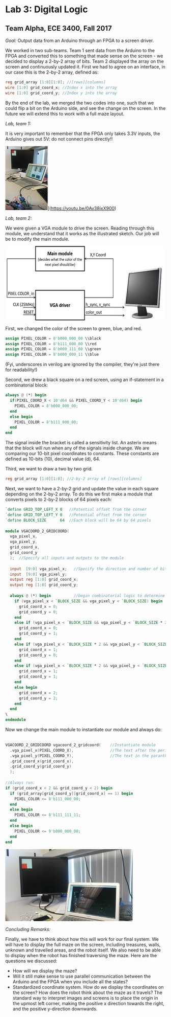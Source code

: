 # Lab 3: Digital Logic
## Team Alpha, ECE 3400, Fall 2017

_Goal:_ 
Output data from an Arduino through an FPGA to a screen driver. 

We worked in two sub-teams. Team 1 sent data from the Arduino to the FPGA and converted this to something that made sense on the screen - we decided to display a 2-by-2 array of bits. Team 2 displayed the array on the screen and continuously updated it. 
First we had to agree on an interface, in our case this is the 2-by-2 array, defined as:

```verilog
reg grid_array [1:0][1:0]; //[rows][columns]
wire [1:0] grid_coord_x; //Index x into the array
wire [1:0] grid_coord_y; //Index y into the array
```

By the end of the lab, we merged the two codes into one, such that we could flip a bit on the Arduino side, and see the change on the screen. In the future we will extend this to work with a full maze layout. 


_Lab, team 1:_

It is very important to remember that the FPGA only takes 3.3V inputs, the Arduino gives out 5V: do not connect pins directly!!

![Arduino_FPGA_interface](images/Arduino_FPGA_interface.png)](https://youtu.be/0Av38ixX900)


_Lab, team 2:_

We were given a VGA module to drive the screen. Reading through this module, we understand that it works as the illustrated sketch. Our job will be to modify the main module. 

<img src="/docs/images/FPGA_screen_driver.png" alt="FPGA_screen_driver_module" width="600" height="232">

First, we changed the color of the screen to green, blue, and red.

```verilog
assign PIXEL_COLOR = 8'b000_000_00 \\black
assign PIXEL_COLOR = 8'b111_000_00 \\red
assign PIXEL_COLOR = 8'b000_111_00 \\green
assign PIXEL_COLOR = 8'b000_000_11 \\blue
```
(Fyi, underscores in verilog are ignored by the compiler, they're just there for readability!)

Second, we drew a black square on a red screen, using an if-statement in a combinatorial block: 

```verilog
always @ (*) begin 
  if(PIXEL_COORD_X < 10'd64 && PIXEL_COORD_Y < 10'd64) begin
    PIXEL_COLOR = 8'b000_000_00;
  end
  else begin
    PIXEL_COLOR = 8'b111_000_00;
  end
end
```
The signal inside the bracket is called a sensitivity list. An asterix means that the block will run when any of the signals inside change. We are comparing our 10-bit pixel coordinates to constants. These constants are defined as 10-bits (10), decimal value (d), 64.

Third, we want to draw a two by two grid. 
```verilog
reg grid_array [1:0][1:0]; //2-by-2 array of [rows][columns]
```

Next, we want to have a 2-by-2 grid and update the value in each square depending on the 2-by-2 array. 
To do this we first make a module that converts pixels to 2-by-2 blocks of 64 pixels each: 

```verilog
`define GRID_TOP_LEFT_X 0   //Potential offset from the corner
`define GRID_TOP_LEFT_Y 0   //Potential offset from the corner
`define BLOCK_SIZE      64  //Each block will be 64 by 64 pixels

module VGACOORD_2_GRIDCOORD(
  vga_pixel_x,  
  vga_pixel_y,
  grid_coord_x,
  grid_coord_y
  );  //Specify all inputs and outputs to the module

  input  [9:0] vga_pixel_x;   //Specify the direction and number of bits in the signal
  input  [9:0] vga_pixel_y;
  output reg [1:0] grid_coord_x;
  output reg [1:0] grid_coord_y;
  
  always @ (*) begin          //begin combinatorial logic to determine which block the pixel is in
    if (vga_pixel_x < `BLOCK_SIZE && vga_pixel_y < `BLOCK_SIZE) begin               //Upper left block
      grid_coord_x = 0;
      grid_coord_y = 0;
    end
    else if (vga_pixel_x < `BLOCK_SIZE && vga_pixel_y < `BLOCK_SIZE * 2) begin      //Lower left block
      grid_coord_x = 0;
      grid_coord_y = 1;
    end
    else if (vga_pixel_x < `BLOCK_SIZE * 2 && vga_pixel_y < `BLOCK_SIZE) begin      //Uper right block
      grid_coord_x = 1;
      grid_coord_y = 0;
    end
    else if (vga_pixel_x < `BLOCK_SIZE * 2 && vga_pixel_y < `BLOCK_SIZE * 2) begin  //Lower right block
      grid_coord_x = 1;
      grid_coord_y = 1;
    end
    else begin                                                                      //Not in the grid
      grid_coord_x = 2;                                               
      grid_coord_y = 2; 
    end
  end
\
endmodule
```

Now we change the main module to instantiate our module and always do:

```verilog

VGACOORD_2_GRIDCOORD vgacoord_2_gridcoord(    //Instantiate module
  .vga_pixel_x(PIXEL_COORD_X),                //The text after the periods refers to internal wires in the module
  .vga_pixel_y(PIXEL_COORD_Y),                //The text in the parantheses refers to wires external to the module
  .grid_coord_x(grid_coord_x),
  .grid_coord_y(grid_coord_y)
  );

//Always run:
if (grid_coord_x < 2 && grid_coord_y < 2) begin                                   //If within grid
  if (grid_array[grid_coord_y][grid_coord_x] == 1) begin                          //If array reads 1, color square red
    PIXEL_COLOR <= 8'b111_000_00;
  end
  else begin
    PIXEL_COLOR <= 8'b111_111_11;
  end
  else begin
    PIXEL_COLOR <= 9'b000_000_00;
  end
end
```
<img src="/docs/images/FPGA_screen.png" alt="FPGA_control_of_screen" width="400" height="225"> 

_Concluding Remarks:_

Finally, we have to think about how this will work for our final system. We will have to display the full maze on the screen, including treasures, walls, unknown and travelled areas, and the robot itself. We also need to be able to display when the robot has finished traversing the maze.  Here are the questions we discussed:

* How will we display the maze?
* Will it still make sense to use parallel communication between the Arduino and the FPGA when you include all the states?
* Standardized coordinate system. How do we display the coordinates on the screen? How does the robot think about the maze as it travels? The standard way to interpret images and screens is to place the origin in the upmost left corner, making the positive x direction towards the right, and the positive y-direction downwards. 

